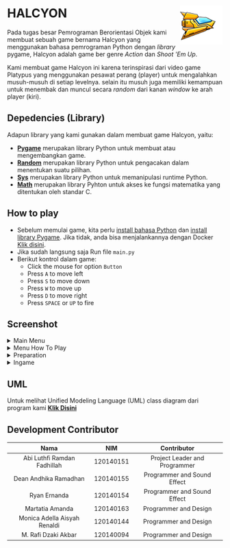 # HALCYON <img src="assets/player.png" align="right" />
Pada tugas besar Pemrograman Berorientasi Objek kami membuat sebuah game bernama Halcyon yang menggunakan bahasa pemrograman Python dengan _library_ pygame, Halcyon adalah game ber genre _Action_ dan _Shoot 'Em Up_.

Kami membuat game Halcyon ini karena terinspirasi dari video game Platypus yang menggunakan pesawat perang (player) untuk mengalahkan musuh-musuh di setiap levelnya. selain itu musuh juga memiliki kemampuan untuk menembak dan muncul secara _random_ dari kanan _window_ ke arah player (kiri). 

## Depedencies (Library)
Adapun library yang kami gunakan dalam membuat game Halcyon, yaitu:
- **[Pygame](https://www.pygame.org)** merupakan library Python untuk membuat atau mengembangkan game.
- **[Random](https://docs.python.org/3/library/random.html)** merupakan library Python untuk pengacakan dalam menentukan suatu pilihan.
- **[Sys](https://docs.python.org/3/library/sys.html)** merupakan library Python untuk memanipulasi runtime Python.
- **[Math](https://docs.python.org/3/library/math.html)** merupakan library Pyhton untuk akses ke fungsi matematika yang ditentukan oleh standar C.

## How to play
- Sebelum memulai game, kita perlu [install bahasa Python](https://dqlab.id/cara-download-dan-install-python-pada-berbagai-sistem-operasi) dan [install library Pygame](https://www.nesabamedia.com/cara-instal-pygame-di-windows/). Jika tidak, anda bisa menjalankannya dengan Docker [Klik disini](https://github.com/ryan-ern/Docker-Halcyon/).
- Jika sudah langsung saja Run file `main.py`
- Berikut kontrol dalam game:
  - Click the mouse for option `Button`
  - Press `A` to move left
  - Press `S` to move down
  - Press `W` to move up
  - Press `D` to move right
  - Press `SPACE` or `UP` to fire

## Screenshot
<details>
<summary>Main Menu</summary>
Merupakan menu utama dari game dengan fitur : <br>
• Menampilkan high score dan high level <br>
• Button begin (Mulai) <br>
• Button How To Play <br>
• Button Reset Highest <br>
  
![Main Menu](assets/main_menu.png)

</details>

<details>
<summary>Menu How To Play</summary>
Merupakan tutorial cara bermain dan pengenalan objek pada game<br>

![Menu How To Play](assets/menuhowto.png)

</details>

<details>
<summary>Preparation</summary>
Merupakan persiapan sebelum bermain, player juga bisa kembali ke main menu
  
![Preparation](assets/preparation.png)

</details>

<details>
<summary>Ingame</summary>
Ini merupakan demo singkat dalam bermain

![Ingame](assets/ingame.gif)

</details>

## UML
Untuk melihat Unified Modeling Language (UML) class diagram dari program kami **[Klik Disini](https://github.com/ryan-ern/Halcyon/blob/main/assets/UML.png)** 

## Development Contributor
| Nama | NIM | Contributor |
| :---: | :---: | :---: |
| Abi Luthfi Ramdan Fadhillah | 120140151 | Project Leader and Programmer |
| Dean Andhika Ramadhan | 120140155 | Programmer and Sound Effect |
| Ryan Ernanda | 120140154 | Programmer and Sound Effect |
| Martatia Amanda | 120140163 | Programmer and Design |
| Monica Adella Aisyah Renaldi | 120140144 | Programmer and Design |
| M. Rafi Dzaki Akbar | 120140094 | Programmer and Design |
